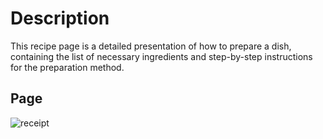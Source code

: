 # Description
This recipe page is a detailed presentation of how to prepare a dish, containing the list of necessary ingredients and step-by-step instructions for the preparation method.

## Page
  ![receipt](https://github.com/user-attachments/assets/1a5af563-1612-453e-bb7c-c07526a40801)
